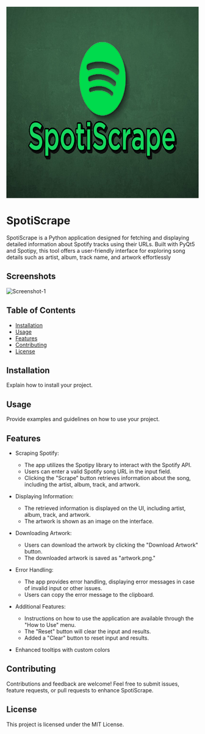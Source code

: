 <p align="center">
  <img width="660" height="500" src="Images/SpotiScrapeLogo4.png">
</p>

# SpotiScrape

SpotiScrape is a Python application designed for fetching and displaying detailed information about Spotify tracks using their URLs. Built with PyQt5 and Spotipy, this tool offers a user-friendly interface for exploring song details such as artist, album, track name, and artwork effortlessly

## Screenshots 

<img src="INSERT.SCREENSHOT.IMAGE.URL.HERE.png" alt="Screenshot-1" border="0"> 

## Table of Contents 

- [Installation](#installation) 
- [Usage](#usage) 
- [Features](#features) 
- [Contributing](#contributing) 
- [License](#license) 

## Installation 

Explain how to install your project. 

## Usage 

Provide examples and guidelines on how to use your project. 

## Features 

- Scraping Spotify:
  - The app utilizes the Spotipy library to interact with the Spotify API.
  - Users can enter a valid Spotify song URL in the input field.
  - Clicking the "Scrape" button retrieves information about the song, including the artist, album, track, and artwork.

- Displaying Information:
  - The retrieved information is displayed on the UI, including artist, album, track, and artwork.
  - The artwork is shown as an image on the interface.

- Downloading Artwork:
  - Users can download the artwork by clicking the "Download Artwork" button.
  - The downloaded artwork is saved as "artwork.png."

- Error Handling:
  - The app provides error handling, displaying error messages in case of invalid input or other issues.
  - Users can copy the error message to the clipboard.

- Additional Features:
  - Instructions on how to use the application are available through the "How to Use" menu.
  - The "Reset" button will clear the input and results.
  - Added a "Clear" button to reset input and results.

- Enhanced tooltips with custom colors

## Contributing 

Contributions and feedback are welcome! Feel free to submit issues, feature requests, or pull requests to enhance SpotiScrape.

## License 

This project is licensed under the MIT License. 